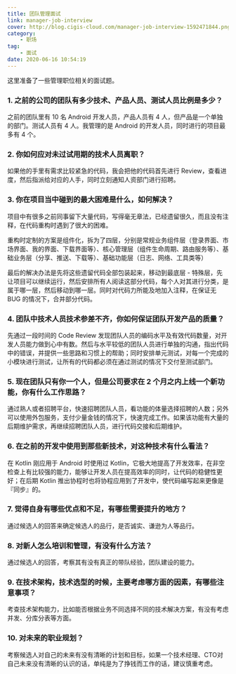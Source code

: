 ```yaml
---
title: 团队管理面试
link: manager-job-interview
cover: http://blog.cigis-cloud.com/manager-job-interview-1592471844.png
category: 
    - 职场
tag:
    - 面试
date: 2020-06-16 10:54:19
---
```


这里准备了一些管理职位相关的面试题。

<!-- more -->

### 1. 之前的公司的团队有多少技术、产品人员、测试人员比例是多少？

之前的团队里有 10 名 Android 开发人员，产品人员有 4 人，但产品是一个单独的部门。测试人员有 4 人。我管理的是 Android 的开发人员，同时进行的项目最多有 4 个。

### 2. 你如何应对未过试用期的技术人员离职？

如果他的手里有需求比较紧急的代码，我会把他的代码首先进行 Review，查看进度，然后指派给对应的人手，同时立刻通知人资部门进行招聘。

### 3. 你在项目当中碰到的最大困难是什么，如何解决？

项目中有很多之前同事留下大量代码，写得毫无章法，已经遗留很久，而且没有注释，在代码重构时遇到了很大的困难。

重构时定制的方案是组件化，拆为了四层，分别是常规业务组件层（登录界面、市场界面、我的界面、下载界面等）、核心管理层（组件生命周期、路由服务等）、基础业务层（分享、推送、下载等）、基础功能层（日志、网络、工具类等）

最后的解决办法是先将这些遗留代码全部包装起来，移动到最底层 - 特殊层，先让项目可以继续运行，然后安排所有人阅读这部分代码，每个人对其进行分类，是属于哪一层，然后移动到哪一层。同时对代码力所能及地加入注释，在保证无 BUG 的情况下，合并部分代码。

### 4. 团队中技术人员技术参差不齐，你如何保证团队开发产品的质量？

先通过一段时间的 Code Review 发现团队人员的编码水平及有效代码数量，对开发人员能力做到心中有数。然后与水平较低的团队人员进行单独的沟通，指出代码中的错误，并提供一些思路和习惯上的帮助；同时安排单元测试，对每一个完成的小模块进行测试，让所有的代码都必须在通过测试的情况下交付至测试部门。

### 5. 现在团队只有你一个人，但是公司要求在 2 个月之内上线一个新功能，你有什么工作思路？

通过熟人或者招聘平台，快速招聘团队人员，看功能的体量选择招聘的人数；另外可以使用外包服务，支付少量金钱的情况下，快速完成工作。如果该功能有大量的后期维护需求，再继续招聘团队人员，进行代码交接和后期维护。

### 6. 在之前的开发中使用到那些新技术，对这种技术有什么看法？

在 Kotlin 刚应用于 Android 时使用过 Kotlin，它极大地提高了开发效率，在非空检查上有比较强的能力，能够让开发人员在提高效率的同时，让代码的稳健性更好；在后期 Kotlin 推出协程时也将协程应用到了开发中，使代码编写起来更像是『同步』的。

### 7. 觉得自身有哪些优点和不足，有哪些需要提升的地方？

通过候选人的回答来确定候选人的品行，是否诚实、谦逊为人等品行。

### 8. 对新人怎么培训和管理，有没有什么方法？

通过候选人的回答，考察其有没有真正的带队经验，团队建设的能力。

### 9. 在技术架构，技术选型的时候，主要考虑哪方面的因素，有哪些注意事项？

考查技术架构能力，比如能否根据业务不同选择不同的技术解决方案，有没有考虑并发、分库分表等方面。

### 10. 对未来的职业规划？

考察候选人对自己的未来有没有清晰的计划和目标，如果一个技术经理、CTO对自己未来没有清晰的认识的话，单纯是为了挣钱而工作的话，建议慎重考虑。
